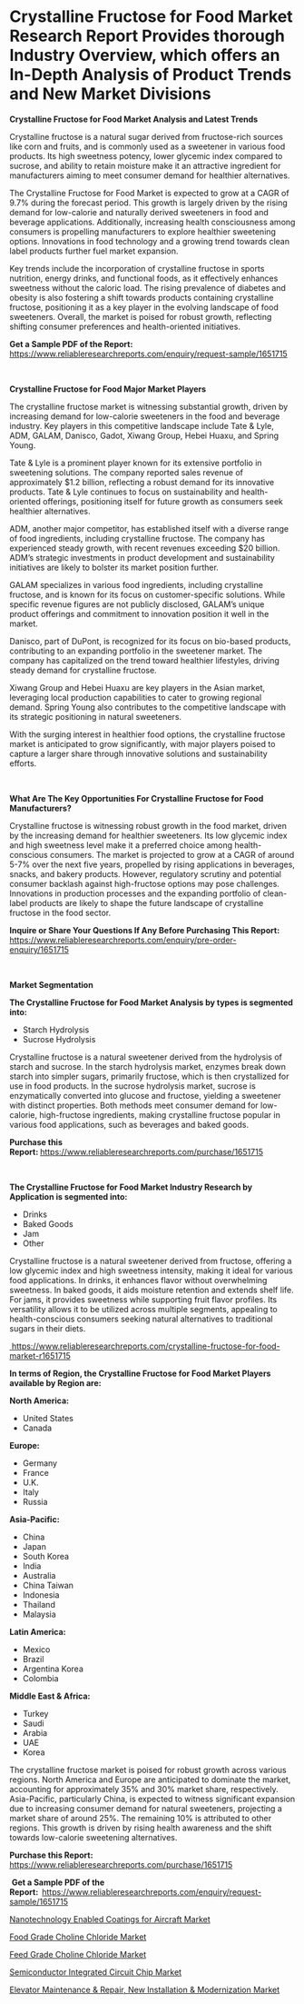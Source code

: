 <p><h1>Crystalline Fructose for Food Market Research Report Provides thorough Industry Overview, which offers an In-Depth Analysis of Product Trends and New Market Divisions</h1></p><p><strong>Crystalline Fructose for Food Market Analysis and Latest Trends</strong></p>
<p><p>Crystalline fructose is a natural sugar derived from fructose-rich sources like corn and fruits, and is commonly used as a sweetener in various food products. Its high sweetness potency, lower glycemic index compared to sucrose, and ability to retain moisture make it an attractive ingredient for manufacturers aiming to meet consumer demand for healthier alternatives.</p><p>The Crystalline Fructose for Food Market is expected to grow at a CAGR of 9.7% during the forecast period. This growth is largely driven by the rising demand for low-calorie and naturally derived sweeteners in food and beverage applications. Additionally, increasing health consciousness among consumers is propelling manufacturers to explore healthier sweetening options. Innovations in food technology and a growing trend towards clean label products further fuel market expansion.</p><p>Key trends include the incorporation of crystalline fructose in sports nutrition, energy drinks, and functional foods, as it effectively enhances sweetness without the caloric load. The rising prevalence of diabetes and obesity is also fostering a shift towards products containing crystalline fructose, positioning it as a key player in the evolving landscape of food sweeteners. Overall, the market is poised for robust growth, reflecting shifting consumer preferences and health-oriented initiatives.</p></p>
<p><strong>Get a Sample PDF of the Report:&nbsp;</strong> <a href="https://www.reliableresearchreports.com/enquiry/request-sample/1651715?utm_campaign=16&utm_medium=2&utm_source=Github&utm_content=ia&utm_term=08122024&utm_id=crystalline-fructose-for-food">https://www.reliableresearchreports.com/enquiry/request-sample/1651715</a></p>
<p>&nbsp;</p>
<p><strong>Crystalline Fructose for Food Major Market Players</strong></p>
<p><p>The crystalline fructose market is witnessing substantial growth, driven by increasing demand for low-calorie sweeteners in the food and beverage industry. Key players in this competitive landscape include Tate & Lyle, ADM, GALAM, Danisco, Gadot, Xiwang Group, Hebei Huaxu, and Spring Young.</p><p>Tate & Lyle is a prominent player known for its extensive portfolio in sweetening solutions. The company reported sales revenue of approximately $1.2 billion, reflecting a robust demand for its innovative products. Tate & Lyle continues to focus on sustainability and health-oriented offerings, positioning itself for future growth as consumers seek healthier alternatives.</p><p>ADM, another major competitor, has established itself with a diverse range of food ingredients, including crystalline fructose. The company has experienced steady growth, with recent revenues exceeding $20 billion. ADM’s strategic investments in product development and sustainability initiatives are likely to bolster its market position further.</p><p>GALAM specializes in various food ingredients, including crystalline fructose, and is known for its focus on customer-specific solutions. While specific revenue figures are not publicly disclosed, GALAM’s unique product offerings and commitment to innovation position it well in the market.</p><p>Danisco, part of DuPont, is recognized for its focus on bio-based products, contributing to an expanding portfolio in the sweetener market. The company has capitalized on the trend toward healthier lifestyles, driving steady demand for crystalline fructose.</p><p>Xiwang Group and Hebei Huaxu are key players in the Asian market, leveraging local production capabilities to cater to growing regional demand. Spring Young also contributes to the competitive landscape with its strategic positioning in natural sweeteners.</p><p>With the surging interest in healthier food options, the crystalline fructose market is anticipated to grow significantly, with major players poised to capture a larger share through innovative solutions and sustainability efforts.</p></p>
<p>&nbsp;</p>
<p><strong>What Are The Key Opportunities For Crystalline Fructose for Food Manufacturers?</strong></p>
<p><p>Crystalline fructose is witnessing robust growth in the food market, driven by the increasing demand for healthier sweeteners. Its low glycemic index and high sweetness level make it a preferred choice among health-conscious consumers. The market is projected to grow at a CAGR of around 5-7% over the next five years, propelled by rising applications in beverages, snacks, and bakery products. However, regulatory scrutiny and potential consumer backlash against high-fructose options may pose challenges. Innovations in production processes and the expanding portfolio of clean-label products are likely to shape the future landscape of crystalline fructose in the food sector.</p></p>
<p><strong>Inquire or Share Your Questions If Any Before Purchasing This Report:</strong> <a href="https://www.reliableresearchreports.com/enquiry/pre-order-enquiry/1651715?utm_campaign=16&utm_medium=2&utm_source=Github&utm_content=ia&utm_term=08122024&utm_id=crystalline-fructose-for-food">https://www.reliableresearchreports.com/enquiry/pre-order-enquiry/1651715</a></p>
<p>&nbsp;</p>
<p><strong>Market Segmentation</strong></p>
<p><strong>The Crystalline Fructose for Food Market Analysis by types is segmented into:</strong></p>
<p><ul><li>Starch Hydrolysis</li><li>Sucrose Hydrolysis</li></ul></p>
<p><p>Crystalline fructose is a natural sweetener derived from the hydrolysis of starch and sucrose. In the starch hydrolysis market, enzymes break down starch into simpler sugars, primarily fructose, which is then crystallized for use in food products. In the sucrose hydrolysis market, sucrose is enzymatically converted into glucose and fructose, yielding a sweetener with distinct properties. Both methods meet consumer demand for low-calorie, high-fructose ingredients, making crystalline fructose popular in various food applications, such as beverages and baked goods.</p></p>
<p><strong>Purchase this Report:&nbsp;</strong><a href="https://www.reliableresearchreports.com/purchase/1651715?utm_campaign=16&utm_medium=2&utm_source=Github&utm_content=ia&utm_term=08122024&utm_id=crystalline-fructose-for-food">https://www.reliableresearchreports.com/purchase/1651715</a></p>
<p>&nbsp;</p>
<p><strong>The Crystalline Fructose for Food Market Industry Research by Application is segmented into:</strong></p>
<p><ul><li>Drinks</li><li>Baked Goods</li><li>Jam</li><li>Other</li></ul></p>
<p><p>Crystalline fructose is a natural sweetener derived from fructose, offering a low glycemic index and high sweetness intensity, making it ideal for various food applications. In drinks, it enhances flavor without overwhelming sweetness. In baked goods, it aids moisture retention and extends shelf life. For jams, it provides sweetness while supporting fruit flavor profiles. Its versatility allows it to be utilized across multiple segments, appealing to health-conscious consumers seeking natural alternatives to traditional sugars in their diets.</p></p>
<p><a href="https://www.reliableresearchreports.com/crystalline-fructose-for-food-market-r1651715?utm_campaign=16&utm_medium=2&utm_source=Github&utm_content=ia&utm_term=08122024&utm_id=crystalline-fructose-for-food">&nbsp;https://www.reliableresearchreports.com/crystalline-fructose-for-food-market-r1651715</a></p>
<p><strong>In terms of Region, the Crystalline Fructose for Food Market Players available by Region are:</strong></p>
<p>
    <p> <strong> North America: </strong>
        <ul>
            <li>United States</li>
            <li>Canada</li>
        </ul>
        </p> 
    <p> <strong> Europe: </strong>
        <ul>
            <li>Germany</li>
            <li>France</li>
            <li>U.K.</li>
            <li>Italy</li>
            <li>Russia</li>
        </ul>
        </p> 
    <p> <strong> Asia-Pacific: </strong>
        <ul>
            <li>China</li>
            <li>Japan</li>
            <li>South Korea</li>
            <li>India</li>
            <li>Australia</li>
            <li>China Taiwan</li>
            <li>Indonesia</li>
            <li>Thailand</li>
            <li>Malaysia</li>
        </ul>
        </p> 
    <p> <strong> Latin America: </strong>
        <ul>
            <li>Mexico</li>
            <li>Brazil</li>
            <li>Argentina Korea</li>
            <li>Colombia</li>
        </ul>
        </p> 
    <p> <strong> Middle East & Africa: </strong>
        <ul>
            <li>Turkey</li>
            <li>Saudi</li>
            <li>Arabia</li>
            <li>UAE</li>
            <li>Korea</li>
        </ul>
    </p>
    </p>
<p><p>The crystalline fructose market is poised for robust growth across various regions. North America and Europe are anticipated to dominate the market, accounting for approximately 35% and 30% market share, respectively. Asia-Pacific, particularly China, is expected to witness significant expansion due to increasing consumer demand for natural sweeteners, projecting a market share of around 25%. The remaining 10% is attributed to other regions. This growth is driven by rising health awareness and the shift towards low-calorie sweetening alternatives.</p></p>
<p><strong>Purchase this Report: </strong><a href="https://www.reliableresearchreports.com/purchase/1651715?utm_campaign=16&utm_medium=2&utm_source=Github&utm_content=ia&utm_term=08122024&utm_id=crystalline-fructose-for-food">https://www.reliableresearchreports.com/purchase/1651715</a></p>
<p>&nbsp;<strong>Get a Sample PDF of the Report:&nbsp;&nbsp;</strong><a href="https://www.reliableresearchreports.com/enquiry/request-sample/1651715?utm_campaign=16&utm_medium=2&utm_source=Github&utm_content=ia&utm_term=08122024&utm_id=crystalline-fructose-for-food">https://www.reliableresearchreports.com/enquiry/request-sample/1651715</a></p>
<p><strong></strong></p>
<p><p><a href="https://www.linkedin.com/pulse/insight-nanotechnology-enabled-coatings-aircraft-market-size-nk8ve?utm_campaign=16&utm_medium=2&utm_source=Github&utm_content=ia&utm_term=08122024&utm_id=crystalline-fructose-for-food">Nanotechnology Enabled Coatings for Aircraft Market</a></p><p><a href="https://github.com/JosephineMcguire65/Market-Research-Report-List-1/blob/main/food-grade-choline-chloride-market.md?utm_campaign=16&utm_medium=2&utm_source=Github&utm_content=ia&utm_term=08122024&utm_id=crystalline-fructose-for-food">Food Grade Choline Chloride Market</a></p><p><a href="https://github.com/YashRP12/Market-Research-Report-List-6/blob/main/feed-grade-choline-chloride-market.md?utm_campaign=16&utm_medium=2&utm_source=Github&utm_content=ia&utm_term=08122024&utm_id=crystalline-fructose-for-food">Feed Grade Choline Chloride Market</a></p><p><a href="https://www.linkedin.com/pulse/the-hashub-gdiff?utm_campaign=16&utm_medium=2&utm_source=Github&utm_content=ia&utm_term=08122024&utm_id=crystalline-fructose-for-food">Semiconductor Integrated Circuit Chip Market</a></p><p><a href="https://www.linkedin.com/pulse/the-hashub-gdiff?utm_campaign=16&utm_medium=2&utm_source=Github&utm_content=ia&utm_term=08122024&utm_id=crystalline-fructose-for-food">Elevator Maintenance & Repair, New Installation & Modernization Market</a></p></p>